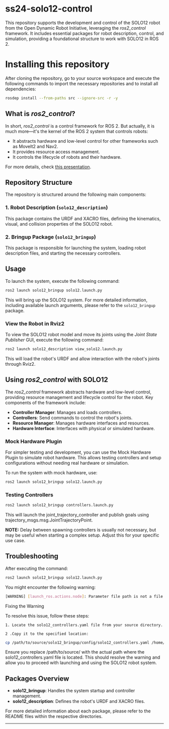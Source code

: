 
# ss24-solo12-control

This repository supports the development and control of the SOLO12 robot from the Open Dynamic Robot Initiative, leveraging the *ros2_control* framework. It includes essential packages for robot description, control, and simulation, providing a foundational structure to work with SOLO12 in ROS 2.


# Installing this repository

After cloning the repository, go to your source workspace and execute the following commands to import the necessary repositories and to install all dependencies:
```bash
rosdep install --from-paths src --ignore-src -r -y
```


## What is *ros2_control*?

In short, *ros2_control* is a control framework for ROS 2. But actually, it is much more—it's the kernel of the ROS 2 system that controls robots:

- It abstracts hardware and low-level control for other frameworks such as MoveIt2 and Nav2.
- It provides resource access management.
- It controls the lifecycle of robots and their hardware.

For more details, check [this presentation](https://control.ros.org/master/doc/resources/resources.html#ros-world-2021).

## Repository Structure

The repository is structured around the following main components:

### 1. Robot Description (`solo12_description`)
This package contains the URDF and XACRO files, defining the kinematics, visual, and collision properties of the SOLO12 robot.

### 2. Bringup Package (`solo12_bringup`)
This package is responsible for launching the system, loading robot description files, and starting the necessary controllers.

## Usage

To launch the system, execute the following command:

```bash
ros2 launch solo12_bringup solo12.launch.py
```

This will bring up the SOLO12 system. For more detailed information, including available launch arguments, please refer to the `solo12_bringup` package.

### View the Robot in Rviz2

To view the SOLO12 robot model and move its joints using the *Joint State Publisher* GUI, execute the following command:

```bash
ros2 launch solo12_description view_solo12.launch.py
```

This will load the robot's URDF and allow interaction with the robot's joints through Rviz2.


## Using *ros2_control* with SOLO12

The *ros2_control* framework abstracts hardware and low-level control, providing resource management and lifecycle control for the robot. Key components of the framework include:

- **Controller Manager**: Manages and loads controllers.
- **Controllers**: Send commands to control the robot's joints.
- **Resource Manager**: Manages hardware interfaces and resources.
- **Hardware Interface**: Interfaces with physical or simulated hardware.

### Mock Hardware Plugin

For simpler testing and development, you can use the Mock Hardware Plugin to simulate robot hardware. This allows testing controllers and setup configurations without needing real hardware or simulation.

To run the system with mock hardware, use:

```bash
ros2 launch solo12_bringup solo12.launch.py 
```

### Testing Controllers

```bash
ros2 launch solo12_bringup controllers.launch.py

```
This will launch the joint_trajectory_controller and publish goals using trajectory_msgs.msg.JointTrajectoryPoint.

**NOTE:** Delay between spawning controllers is usually not necessary, but may be useful when starting a complex setup. Adjust this for your specific use case.

## Troubleshooting

After executing the command:

```bash
ros2 launch solo12_bringup solo12.launch.py
```
You might encounter the following warning:

```bash
[WARNING] [launch_ros.actions.node]: Parameter file path is not a file: /path/to/source/install/solo12_bringup/share/solo12_bringup/config/solo12_controllers.yaml
```

Fixing the Warning

To resolve this issue, follow these steps:

    1. Locate the solo12_controllers.yaml file from your source directory.

    2 .Copy it to the specified location:

```bash
cp /path/to/source/solo12_bringup/config/solo12_controllers.yaml /home/ritz/ros/install/solo12_bringup/share/solo12_bringup/config/
```
Ensure you replace /path/to/source/ with the actual path where the solo12_controllers.yaml file is located.
This should resolve the warning and allow you to proceed with launching and using the SOLO12 robot system.





## Packages Overview

- **solo12_bringup**: Handles the system startup and controller management.
- **solo12_description**: Defines the robot's URDF and XACRO files.

For more detailed information about each package, please refer to the README files within the respective directories.

---
